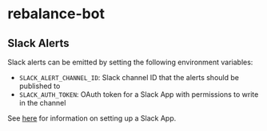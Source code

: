# rebalance-bot

## Slack Alerts

Slack alerts can be emitted by setting the following environment variables:

- `SLACK_ALERT_CHANNEL_ID`: Slack channel ID that the alerts should be published to
- `SLACK_AUTH_TOKEN`: OAuth token for a Slack App with permissions to write in the channel

See [here](https://api.slack.com/quickstart) for information on setting up a Slack App.
